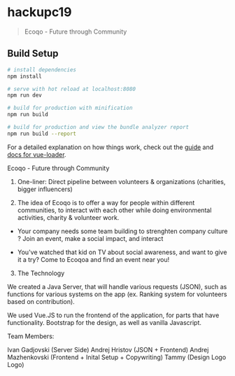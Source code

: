 # hackupc19

> Ecoqo - Future through Community

## Build Setup

``` bash
# install dependencies
npm install

# serve with hot reload at localhost:8080
npm run dev

# build for production with minification
npm run build

# build for production and view the bundle analyzer report
npm run build --report
```

For a detailed explanation on how things work, check out the [guide](http://vuejs-templates.github.io/webpack/) and [docs for vue-loader](http://vuejs.github.io/vue-loader).


Ecoqo - Future through Community

1. One-liner: Direct pipeline between volunteers & organizations (charities, bigger influencers)

2. The idea of Ecoqo is to offer a way for people within different communities, to interact with each other while doing environmental activities, charity & volunteer work. 

- Your company needs some team building to strenghten company culture ? Join an event, make a social impact, and interact

- You've watched that kid on TV about social awareness, and want to give it a try? Come to Ecoqoa and find an event near you!


3. The Technology

We created a Java Server, that will handle various requests (JSON), such as functions for various systems on the app (ex. Ranking system for volunteers based on contribution). 

We used Vue.JS to run the frontend of the application, for parts that have functionality. Bootstrap for the design, as well as vanilla Javascript. 


Team Members:

Ivan Gadjovski (Server Side)
Andrej Hristov (JSON + Frontend)
Andrej Mazhenkovski (Frontend + Inital Setup + Copywriting)
Tammy (Design Logo Logo)



